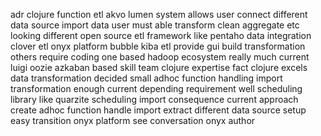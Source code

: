 adr clojure function etl akvo lumen system allows user connect different data source import data user must able transform clean aggregate etc looking different open source etl framework like pentaho data integration clover etl onyx platform bubble kiba etl provide gui build transformation others require coding one based hadoop ecosystem really much current luigi oozie azkaban based skill team clojure expertise fact clojure excels data transformation decided small adhoc function handling import transformation enough current depending requirement well scheduling library like quarzite scheduling import consequence current approach create adhoc function handle import extract different data source setup easy transition onyx platform see conversation onyx author